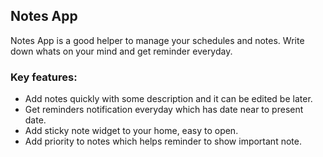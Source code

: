 ## Notes App

Notes App is a good helper to manage your schedules and notes. Write down whats on your mind and get reminder everyday.

### Key features: 
* Add notes quickly with some description and it can be edited be later.
* Get reminders notification everyday which has date near to present date.
* Add sticky note widget to your home, easy to open.
* Add priority to notes which helps reminder to show important note.
